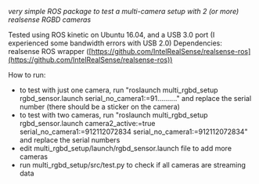 *very simple ROS package to test a multi-camera setup with 2 (or more) realsense RGBD cameras*

Tested using ROS kinetic on Ubuntu 16.04, and a USB 3.0 port (I experienced some bandwidth errors with USB 2.0)
Dependencies: realsense ROS wrapper ([https://github.com/IntelRealSense/realsense-ros](https://github.com/IntelRealSense/realsense-ros))

How to run:
- to test with just one camera, run "roslaunch multi_rgbd_setup rgbd_sensor.launch serial_no_camera1:=91.........." and replace the serial number (there should be a sticker on the camera)
- to test with two cameras, run "roslaunch multi_rgbd_setup rgbd_sensor.launch camera2_active:=true serial_no_camera1:=912112072834 serial_no_camera1:=912112072834" and replace the serial numbers
- edit multi_rgbd_setup/launch/rgbd_sensor.launch file to add more cameras
- run multi_rgbd_setup/src/test.py to check if all cameras are streaming data
